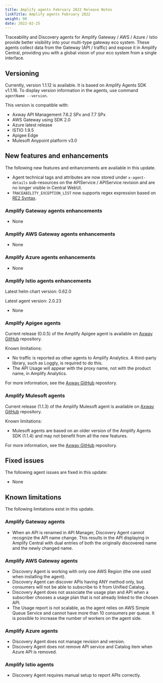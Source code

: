 ```yaml
---
title: Amplify agents February 2022 Release Notes
linkTitle: Amplify agents February 2022
weight: 90
date: 2022-02-25
---
```


Traceability and Discovery agents for Amplify Gateway / AWS / Azure / Istio provide better visibility into your multi-type gateway eco system. These agents collect data from the Gateway (API / traffic) and expose it in Amplify Central, providing you with a global vision of your eco system from a single interface.

## Versioning

Currently, version 1.1.12 is available. It is based on Amplify Agents SDK v1.1.16.
To display version information in the agents, use command `agentName --version`.

This version is compatible with:

* Axway API Management 7.6.2 SPx and 7.7 SPx
* AWS Gateway using SDK 2.0
* Azure latest release
* ISTIO 1.9.5
* Apigee Edge
* Mulesoft Anypoint platform v3.0

## New features and enhancements

The following new features and enhancements are available in this update.

* Agent technical tags and attributes are now stored under `x-agent-details` sub-resources on the APIService / APIService revision and are no longer visible in Central WebUI.
* `TRACEABILITY_EXCEPTION_LIST` now supports regex expression based on [RE2 Syntax](https://github.com/google/re2/wiki/Syntax).

### Amplify Gateway agents enhancements

* None

### Amplify AWS Gateway agents enhancements

* None

### Amplify Azure agents enhancements

* None

### Amplify Istio agents enhancements

Latest helm chart version: 0.62.0

Latest agent version: 2.0.23

* None

### Amplify Apigee agents

Current release (0.0.5) of the Amplify Apigee agent is available on [Axway GitHub](https://github.com/Axway/agents-apigee) repository.

Known limitations:

* No traffic is reported as other agents to Amplify Analytics. A third-party library, such as Loggly, is required to do this.
* The API Usage will appear with the proxy name, not with the product name, in Amplify Analytics.

For more information, see the [Axway GitHub](https://github.com/Axway/agents-apigee) repository.

### Amplify Mulesoft agents

Current release (1.1.3) of the Amplify Mulesoft agent is available on [Axway GitHub](https://github.com/Axway/agents-mulesoft) repository.

Known limitations:

* Mulesoft agents are based on an older version of the Amplify Agents SDK (1.1.4) and may not benefit from all the new features.

For more information, see the [Axway GitHub](https://github.com/Axway/agents-mulesoft) repository.

## Fixed issues

The following agent issues are fixed in this update:

* None

## Known limitations

The following limitations exist in this update.

### Amplify Gateway agents

* When an API is renamed in API Manager, Discovery Agent cannot recognize the API name change. This results in the API displaying in Amplify Central with dual entries of both the originally discovered name and the newly changed name.

### Amplify AWS Gateway agents

* Discovery Agent is working with only one AWS Region (the one used when installing the agent).
* Discovery Agent can discover APIs having ANY method only, but consumers will not be able to subscribe to it from Unified Catalog.
* Discovery Agent does not associate the usage plan and API when a subscriber chooses a usage plan that is not already linked to the chosen API.
* The Usage report is not scalable, as the agent relies on AWS Simple Queue Service and cannot have more than 10 consumers per queue. It is possible to increase the number of workers on the agent side.

### Amplify Azure agents

* Discovery Agent does not manage revision and version.
* Discovery Agent does not remove API service and Catalog item when Azure API is removed.

### Amplify Istio agents

* Discovery Agent requires manual setup to report APIs correctly.
